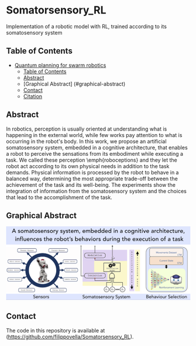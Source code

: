 # Somatorsensory_RL

Implementation of a robotic model with RL, trained according to its somatosensory system


## Table of Contents

- [Quantum planning for swarm robotics](#quantum-planning-for-swarm-robotics)
  - [Table of Contents](#table-of-contents)
  - [Abstract](#abstract)
  - [Graphical Abstract] (#graphical-abstract)
  - [Contact](#contact)
  - [Citation](#citation)

## Abstract

In robotics, perception is usually oriented at understanding what is happening in the external world, while few works pay attention to what is occurring in the robot's body. In this work, we propose an artificial somatosensory system,  embedded in a cognitive architecture, that enables a robot to perceive the sensations from its embodiment while executing a task. We called these perception \emph{roboceptions} and they let the robot act according to its own physical needs in addition to the task demands. Physical information is processed by the robot to behave in a balanced way, determining the most appropriate trade-off between the achievement of the task and its well-being. The experiments show the integration of information from the somatosensory system and the choices that lead to the accomplishment of the task.

## Graphical Abstract

![Graphical Abstract of the Robot Somatosensory System](/res/images/graph_abs.png "Graphical Abstract")

##  Contact

The code in this repository is available at (https://github.com/filippovella/Somatorsensory_RL).
